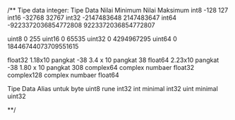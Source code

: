 /**
Tipe data integer:
Tipe Data				Nilai Minimum			Nilai Maksimum
int8					-128					127
int16					-32768					32767
int32					-2147483648				2147483647
int64					-9223372036854772808	9223372036854772807

uint8					0						255
uint16					0						65535
uint32					0						4294967295
uint64					0						18446744073709551615

float32					1.18x10 pangkat -38		 3.4 x 10 pangkat 38
float64					2.23x10 pangkat -38		 1.80 x 10 pangkat 308
complex64				complex numbaer float32
complex128				complex numbaer float64

Tipe Data				Alias untuk
byte					uint8
rune					int32
int						minimal int32
uint					minimal uint32

**/